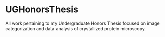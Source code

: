 # UGHonorsThesis
All work pertaining to my Undergraduate Honors Thesis focused on image categorization and data analysis of crystallized protein microscopy. 
